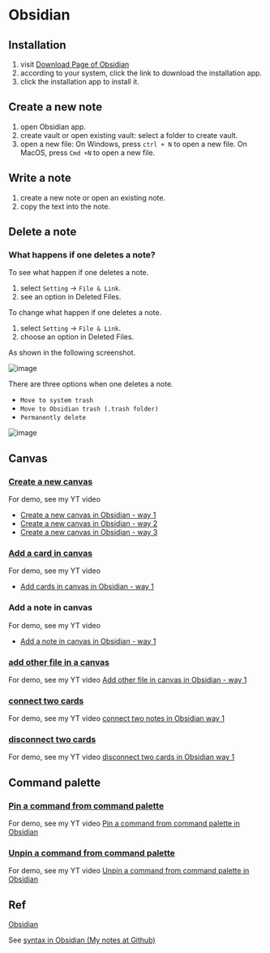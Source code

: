 # Obsidian
## Installation
1. visit [Download Page of Obsidian](https://help.obsidian.md/Getting+started/Download+and+install+Obsidian)
2. according to your system, click the link to download the installation app.
3. click the installation app to install it.

## Create a new note
1. open Obsidian app.
2. create vault or open existing vault: select a folder to create vault.
3. open a new file: On Windows, press `ctrl + N` to open a new file. On MacOS, press `Cmd +N` to open a new file.

## Write a note
1. create a new note or open an existing note.
2. copy the text into the note.

## Delete a note
### What happens if one deletes a note?
To see what happen if one deletes a note.
1. select `Setting` -> `File & Link`.
2. see an option in Deleted Files.

To change what happen if one deletes a note.
1. select `Setting` -> `File & Link`.
2. choose an option in Deleted Files.

As shown in the following screenshot.

![image](https://github.com/user-attachments/assets/fd52d3fb-1a96-4fa8-a84d-c69702e92c27)

There are three options when one deletes a note.

+ `Move to system trash`
+ `Move to Obsidian trash (.trash folder)`
+ `Permanently delete`

![image](https://github.com/user-attachments/assets/86955d81-0bb2-44aa-afdb-822dd2bceec5)

## Canvas
### [Create a new canvas](https://help.obsidian.md/Plugins/Canvas#Create+a+new+canvas)

For demo, see my YT video 
+ [Create a new canvas in Obsidian - way 1](https://www.youtube.com/watch?v=BNvVywCcogo)
+ [Create a new canvas in Obsidian - way 2](https://www.youtube.com/watch?v=Nk-E8qiYins)
+ [Create a new canvas in Obsidian - way 3](https://www.youtube.com/watch?v=86vp_yw6fac)

### [Add a card in canvas](https://help.obsidian.md/Plugins/Canvas#Adding+cards)

For demo, see my YT video 
+ [Add cards in canvas in Obsidian - way 1](https://www.youtube.com/watch?v=9X8mniDDtqw)

### Add a note in canvas

For demo, see my YT video 

+ [Add a note in canvas in Obsidian - way 1](https://www.youtube.com/watch?v=icUG3swlkfI)


### [add other file in a canvas](https://help.obsidian.md/Plugins/Canvas#Add+cards+from+notes)

For demo, see my YT video [Add other file in canvas in Obsidian - way 1](https://www.youtube.com/watch?v=e9tF5P46hes)

### [connect two cards](https://help.obsidian.md/Plugins/Canvas#Connecting+cards)

For demo, see my YT video [connect two notes in Obsidian way 1](https://www.youtube.com/watch?v=2oQt21YCa9o)

### [disconnect two cards](https://help.obsidian.md/Plugins/Canvas#Disconnect+two+cards)

For demo, see my YT video [disconnect two cards in Obsidian way 1](https://www.youtube.com/watch?v=hMkjIaLgM44)

## Command palette
### [Pin a command from command palette](https://help.obsidian.md/Plugins/Command+palette#Pin+a+command)
 
For demo, see my YT video [Pin a command from command palette in Obsidian](https://www.youtube.com/watch?v=J2nVq8e5uhU)

### [Unpin a command from command palette](https://help.obsidian.md/Plugins/Command+palette#Pin+a+command)

For demo, see my YT video [Unpin a command from command palette in Obsidian](https://www.youtube.com/watch?v=7t-IioIFfBY)

## Ref
[Obsidian](https://help.obsidian.md/Home)

See [syntax in Obsidian (My notes at Github)](https://github.com/40843245/markdown-tutorial/blob/main/Obsidian/full%20guide.md)



